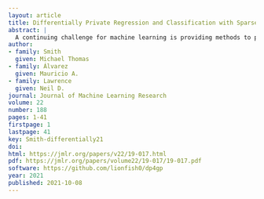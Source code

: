 ```yaml
---
layout: article
title: Differentially Private Regression and Classification with Sparse Gaussian Processes
abstract: |
  A continuing challenge for machine learning is providing methods to perform computation on data while ensuring the data remains private. In this paper we build on the provable privacy guarantees of differential privacy which has been combined with Gaussian processes through the previously published cloaking method, an approach that tackles the problem of providing privacy for the outputs of a training set. In this paper we solve several shortcomings of this method, starting with the problem of predictions in regions with low data density. We experiment with the use of inducing points to provide a sparse approximation and show that these can provide robust differential privacy in outlier areas and at higher dimensions. We then look at classification, and modify the Laplace approximation approach to provide differentially private predictions. We then combine this with the sparse approximation and demonstrate the capability to perform classification in high dimensions. We finally explore the issue of hyperparameter selection and develop a method for their private selection. This paper and associated libraries provide a robust toolkit for combining differential privacy and Gaussian processes in a practical manner.
author:
- family: Smith
  given: Michael Thomas
- family: Álvarez
  given: Mauricio A.
- family: Lawrence
  given: Neil D. 
journal: Journal of Machine Learning Research
volume: 22
number: 188
pages: 1-41
firstpage: 1
lastpage: 41
key: Smith-differentially21
doi: 
html: https://jmlr.org/papers/v22/19-017.html
pdf: https://jmlr.org/papers/volume22/19-017/19-017.pdf
software: https://github.com/lionfish0/dp4gp
year: 2021
published: 2021-10-08
---
```

